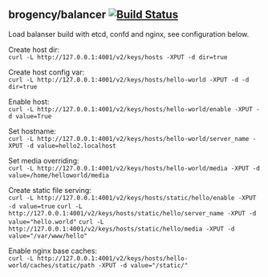 ## brogency/balancer [![Build Status](https://travis-ci.org/Brogency/balancer.svg?branch=master)](https://travis-ci.org/Brogency/balancer)


Load balanser build with etcd, confd and nginx, see configuration below.

Create host dir:  
`curl -L http://127.0.0.1:4001/v2/keys/hosts -XPUT -d dir=true`

Create host config var:  
`curl -L http://127.0.0.1:4001/v2/keys/hosts/hello-world -XPUT -d -d dir=true`

Enable host:  
`curl -L http://127.0.0.1:4001/v2/keys/hosts/hello-world/enable -XPUT -d value=True `

Set hostname:  
`curl -L http://127.0.0.1:4001/v2/keys/hosts/hello-world/server_name -XPUT -d value=hello2.localhost`

Set media overriding:  
`curl -L http://127.0.0.1:4001/v2/keys/hosts/hello-world/media -XPUT -d value=/home/helloworld/media`


Create static file serving:  
`curl -L http://127.0.0.1:4001/v2/keys/hosts/static/hello/enable -XPUT -d value=true`
`curl -L http://127.0.0.1:4001/v2/keys/hosts/static/hello/server_name -XPUT -d value="hello.world"`
`curl -L http://127.0.0.1:4001/v2/keys/hosts/static/hello/media -XPUT -d value="/var/www/hello"`

Enable nginx base caches:  
`curl -L http://127.0.0.1:4001/v2/keys/hosts/hello-world/caches/static/path -XPUT -d value="/static/"`
